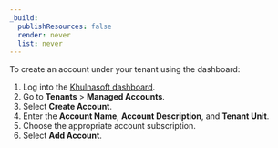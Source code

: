 ```yaml
---
_build:
  publishResources: false
  render: never
  list: never
---
```


To create an account under your tenant using the dashboard:

1. Log into the [Khulnasoft dashboard](https://dash.Khulnasoft.com).
2. Go to **Tenants** > **Managed Accounts**.
3. Select **Create Account**.
4. Enter the **Account Name**, **Account Description**, and **Tenant Unit**.
5. Choose the appropriate account subscription. 
6. Select **Add Account**.